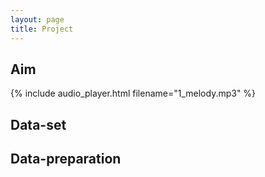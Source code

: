 ```yaml
---
layout: page
title: Project
---
```


## Aim

{% include audio_player.html filename="1_melody.mp3" %}

## Data-set

## Data-preparation
